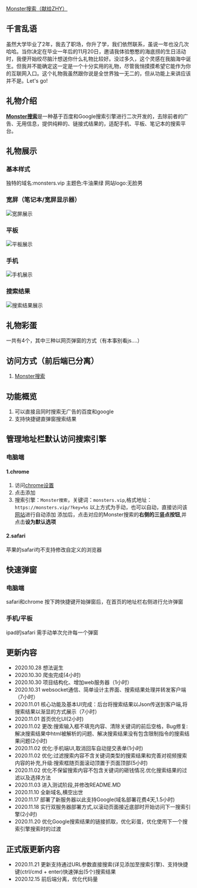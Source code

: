 [Monster搜索（献给ZHY）](https://monsters.vip)

## 千言乱语

虽然大学毕业了2年，我去了职场，你升了学，我们依然联系，虽说一年也没几次哈哈。当你决定在毕业一年后的11月20日，邀请我体验憨憨的海底捞的生日活动时，我便开始绞尽脑汁想送你什么礼物比较好。没过多久，这个灵感在我脑海中诞生。但我并不能确定这一定是一个十分实用的礼物，尽管我悄摸摸希望它能作为你的互联网入口。这个礼物我虽然跟你说是全世界独一无二的，但从功能上来讲应该并不是。Let's go!

## 礼物介绍

[**Monster搜索**](https://monsters.vip)是一种基于百度和Google搜索引擎进行二次开发的，去除前者的广告、无用信息，提供纯粹的、链接式结果的，适配手机、平板、笔记本的搜索平台。

## 礼物展示

### 基本样式
独特的域名:monsters.vip
主题色:牛油果绿
网站logo:无脸男

### 宽屏（笔记本/宽屏显示器）
![宽屏展示](https://raw.githubusercontent.com/tengfei-xy/resources/master/monster/Monster%E6%90%9C%E7%B4%A2-%E5%AE%BD%E5%B1%8F.png)

### 平板
![平板展示](https://raw.githubusercontent.com/tengfei-xy/resources/master/monster/Monster%E6%90%9C%E7%B4%A2-%E5%B9%B3%E6%9D%BF%E5%B1%95%E7%A4%BA.jpg)

### 手机
![手机展示](https://raw.githubusercontent.com/tengfei-xy/resources/master/monster/Mosnter%E6%90%9C%E7%B4%A2-%E6%89%8B%E6%9C%BA%E7%AB%AF%E5%B1%95%E7%A4%BA.jpg)

### 搜索结果
![搜索结果展示](https://raw.githubusercontent.com/tengfei-xy/resources/master/monster/Monster%E6%90%9C%E7%B4%A2-%E6%90%9C%E7%B4%A2%E7%BB%93%E6%9E%9C%E5%B1%95%E7%A4%BA.png)

## 礼物彩蛋
一共有4个，其中三种以网页弹窗的方式（有本事别看js....）

## 访问方式（前后端已分离）
1. [Monster搜索](https://monsters.vip)

## 功能概览
1. 可以直接且同时搜索无广告的百度和google
2. 支持快捷键直弹窗搜索结果


## 管理地址栏默认访问搜索引擎
### 电脑端
#### 1.chrome
1. 访问[chrome设置](chrome://settings/searchEngines)
2. 点击添加
3. 搜索引擎：`Monster搜索`，关键词：`monsters.vip`,格式地址：`https://monsters.vip/?key=%s`
以上方式为手动，也可以自动，直接访问该[网站](https://monsters.vip/?key=ZHY)进行自动添加
添加后，点击对应的Monster搜索的**右侧的三竖点按钮**,并点击**设为默认选项**

#### 2.safari
苹果的safari均不支持修改自定义的浏览器

## 快速弹窗

### 电脑端
safari和chrome 按下跨快捷键开始弹窗后，在首页的地址栏右侧进行允许弹窗

### 手机/平板
ipad的safari 需手动单次允许每一个弹窗

## 更新内容
- 2020.10.28 想法诞生
- 2020.10.30 爬虫完成(4小时)
- 2020.10.30 项目结构化、增加web服务器（1小时）
- 2020.10.31 websocket通信、简单设计主界面、搜索结果处理并转发客户端（7小时）
- 2020.11.01 核心功能及基本UI完成：后台将搜索结果以Json传送到客户端,将搜索结果以渐显的方式展示（7小时）
- 2020.11.01 首页优化UI(2小时)
- 2020.11.02 更改:搜索输入框不填充内容、清除关键词的前后空格，Bug修复:解决搜索结果中html被解析的问题、解决搜索结果没有包含限制指令的搜索结果问题(2小时)
- 2020.11.02 优化:手机端UI,取消回车自动提交表单(1小时)
- 2020.11.02 优化:过滤搜索内容不含关键词类型的搜索结果和完善对视频搜索内容的补充,升级:搜索框随页面滚动顶置于页面顶部(5小时)
- 2020.11.02 优化不保留搜索内容不包含关键词的砸钱情况.优化搜索结果的过滤以及选择方法
- 2020.11.03 进入测试阶段,并修改README.MD
- 2020.11.10 全新域名,横空出世
- 2020.11.17 部署了新服务器以此支持Google(域名部署花费4天,1.5小时)
- 2020.11.18 实行双服务器部署方式,以滚动页面接近底部时开始访问下一搜索引擎(2小时)
- 2020.11.20 优化Google搜索结果的链接抓取，优化彩蛋，优化使用下一个搜索引擎搜索时的过渡

## 正式版更新内容
- 2020.11.21 更新支持通过URL参数直接搜索(详见添加至搜索引擎)、支持快捷键(ctrl/cmd + enter)快速弹出(5个)搜索结果
- 2020.12.15 前后端分离，优化代码量

